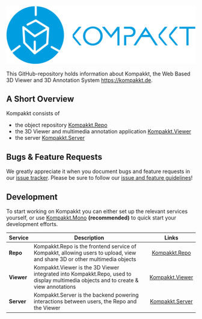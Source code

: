 <p align="center">
    <img src="https://github.com/DH-Cologne/Kompakkt.Repo/raw/master/src/assets/kompakkt-logo.png" alt="Kompakkt Logo" width="600">
</p>

This GitHub-repository holds information about Kompakkt, the Web Based 3D Viewer and 3D Annotation System https://kompakkt.de.

## A Short Overview

Kompakkt consists of
- the object repository [Kompakkt.Repo](https://github.com/Kompakkt/Repo)
- the 3D Viewer and multimedia annotation application [Kompakkt.Viewer](https://github.com/Kompakkt/Viewer)
- the server [Kompakkt.Server](https://github.com/Kompakkt/Server)

## Bugs & Feature Requests

We greatly appreciate it when you document bugs and feature requests in our [issue tracker](https://github.com/Kompakkt/Kompakkt/issues). Please be sure to follow our [issue and feature guidelines](https://github.com/Kompakkt/Kompakkt/issues/1)!

## Development

To start working on Kompakkt you can either set up the relevant services yourself, or use [Kompakkt.Mono](https://github.com/Kompakkt/Mono) **(recommended)** to quick start your development efforts.

| Service | Description | Links |
| ------- | ------- |:-----:|
| **Repo** | Kompakkt.Repo is the frontend service of Kompakkt, allowing users to upload, view and share 3D or other multimedia objects | [Kompakkt.Repo](https://github.com/Kompakkt/Repo)
| **Viewer** | Kompakkt.Viewer is the 3D Viewer integrated into Kompakkt.Repo, used to display multimedia objects and to create & view annotations | [Kompakkt.Viewer](https://github.com/Kompakkt/Viewer)
| **Server** | Kompakkt.Server is the backend powering interactions between users, the Repo and the Viewer | [Kompakkt.Server](https://github.com/Kompakkt/Server)

